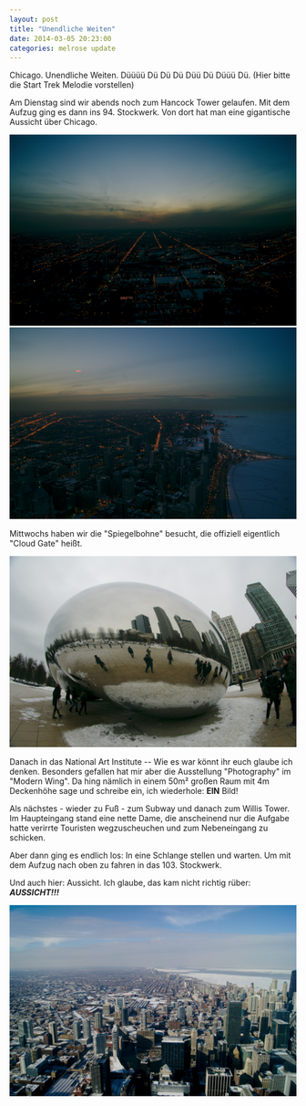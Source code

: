 ```yaml
---
layout: post
title: "Unendliche Weiten"
date: 2014-03-05 20:23:00
categories: melrose update
---
```


Chicago. Unendliche Weiten. Düüüü Dü Dü Dü Düü Dü Düüü Dü. (Hier bitte die Start Trek Melodie vorstellen)

Am Dienstag sind wir abends noch zum Hancock Tower gelaufen.
Mit dem Aufzug ging es dann ins 94. Stockwerk. Von dort hat man eine gigantische Aussicht über Chicago.

![img01](/assets/20140305/img_0001.jpg)
![img02](/assets/20140305/img_0002.jpg)

Mittwochs haben wir die "Spiegelbohne" besucht, die offiziell eigentlich "Cloud Gate" heißt.

![img03](/assets/20140305/img_0003.jpg)

Danach in das National Art Institute -- Wie es war könnt ihr euch glaube ich denken.
Besonders gefallen hat mir aber die Ausstellung "Photography" im "Modern Wing".
Da hing nämlich in einem 50m² großen Raum mit 4m Deckenhöhe sage und schreibe ein, ich wiederhole: **EIN** Bild!

Als nächstes - wieder zu Fuß - zum Subway und danach zum Willis Tower. Im Haupteingang stand eine nette Dame, die anscheinend nur die Aufgabe hatte verirrte Touristen wegzuscheuchen und zum Nebeneingang zu schicken.

Aber dann ging es endlich los: In eine Schlange stellen und warten.
Um mit dem Aufzug nach oben zu fahren in das 103. Stockwerk.

Und auch hier: Aussicht. Ich glaube, das kam nicht richtig rüber: ***AUSSICHT!!!***

![img04](/assets/20140305/img_0004.jpg)